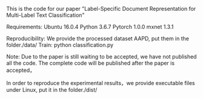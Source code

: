 This is the code for our paper "Label-Specific Document Representation for Multi-Label Text Classification" 

Requirements:
  Ubuntu 16.0.4
  Python 3.6.7
  Pytorch 1.0.0
  mxnet 1.3.1
  
Reproducibility: We provide the processed dataset AAPD, put them in the folder./data/
Train: python classification.py

Note: Due to the paper is still waiting to be accepted, we have not published all the code. 
The complete code will be published after the paper is accepted，

In order to reproduce the experimental results，we provide executable files under Linux, put it in the folder./dist/
